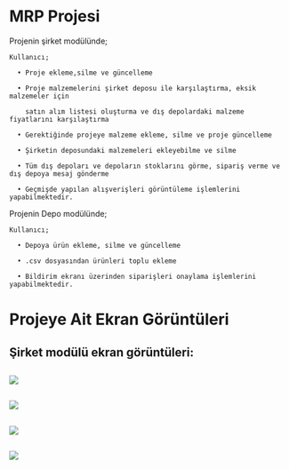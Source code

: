 # MRP Projesi

Projenin şirket modülünde;

    Kullanıcı;

      • Proje ekleme,silme ve güncelleme

      • Proje malzemelerini şirket deposu ile karşılaştırma, eksik malzemeler için 
      
        satın alım listesi oluşturma ve dış depolardaki malzeme fiyatlarını karşılaştırma
        
      • Gerektiğinde projeye malzeme ekleme, silme ve proje güncelleme
      
      • Şirketin deposundaki malzemeleri ekleyebilme ve silme
      
      • Tüm dış depoları ve depoların stoklarını görme, sipariş verme ve dış depoya mesaj gönderme
      
      • Geçmişde yapılan alışverişleri görüntüleme işlemlerini yapabilmektedir.
      

Projenin Depo modülünde;


    Kullanıcı;
    
      • Depoya ürün ekleme, silme ve güncelleme
      
      • .csv dosyasından ürünleri toplu ekleme
      
      • Bildirim ekranı üzerinden siparişleri onaylama işlemlerini yapabilmektedir.
      
      
      
# Projeye Ait Ekran Görüntüleri

Şirket modülü ekran görüntüleri:
-----------------------------------------------------------------------------------------
![ ](https://github.com/cemsahan/MRPYazilimi/blob/master/images/depoModulu0.png)
----------------------------------------------------------------------------------------- 
![ ](https://github.com/cemsahan/MRPYazilimi/blob/master/images/depoModulu0.png)
 -----------------------------------------------------------------------------------------
![ ](https://github.com/cemsahan/MRPYazilimi/blob/master/images/depoModulu0.png)
-----------------------------------------------------------------------------------------
![ ](https://github.com/cemsahan/MRPYazilimi/blob/master/images/depoModulu0.png)
-----------------------------------------------------------------------------------------













